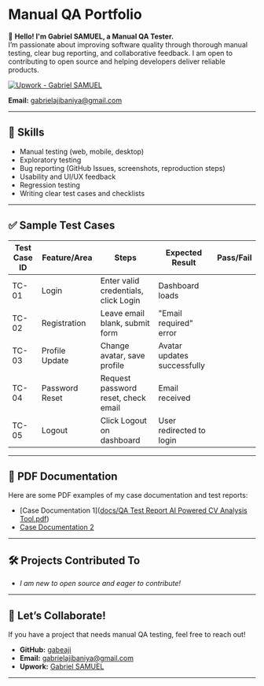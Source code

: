 # Manual QA Portfolio

👋 **Hello! I'm Gabriel SAMUEL, a Manual QA Tester.**  
I’m passionate about improving software quality through thorough manual testing, clear bug reporting, and collaborative feedback. I am open to contributing to open source and helping developers deliver reliable products.

[![Upwork - Gabriel SAMUEL](https://img.shields.io/badge/Upwork-Profile-green)](https://www.upwork.com/freelancers/~0140165e0d2d4c57be?mp_source=share)

**Email:** [gabrielajibaniya@gmail.com](mailto:gabrielajibaniya@gmail.com)

---

## 🧰 Skills

- Manual testing (web, mobile, desktop)
- Exploratory testing
- Bug reporting (GitHub Issues, screenshots, reproduction steps)
- Usability and UI/UX feedback
- Regression testing
- Writing clear test cases and checklists

---

## ✅ Sample Test Cases

| Test Case ID | Feature/Area      | Steps                                      | Expected Result             | Pass/Fail |
|--------------|-------------------|--------------------------------------------|-----------------------------|-----------|
| TC-01        | Login             | Enter valid credentials, click Login       | Dashboard loads             |           |
| TC-02        | Registration      | Leave email blank, submit form             | "Email required" error      |           |
| TC-03        | Profile Update    | Change avatar, save profile                | Avatar updates successfully |           |
| TC-04        | Password Reset    | Request password reset, check email        | Email received              |           |
| TC-05        | Logout            | Click Logout on dashboard                  | User redirected to login    |           |

---

## 📄 PDF Documentation

Here are some PDF examples of my case documentation and test reports:  
- [Case Documentation 1]([docs/QA Test Report  AI Powered CV Analysis Tool.pdf](https://github.com/gabeaji/manual-qa-portfolio/blob/main/docs/case-documentation-1.pdf))
- [Case Documentation 2]([link-to-your-pdf-2.pdf](https://github.com/gabeaji/manual-qa-portfolio/blob/main/docs/case-documentation-2.pdf))

---

## 🛠️ Projects Contributed To

- _I am new to open source and eager to contribute!_

---

## 🤝 Let’s Collaborate!

If you have a project that needs manual QA testing, feel free to reach out!  
- **GitHub:** [gabeaji](https://github.com/gabeaji)
- **Email:** [gabrielajibaniya@gmail.com](mailto:gabrielajibaniya@gmail.com)
- **Upwork:** [Gabriel SAMUEL](https://www.upwork.com/freelancers/~0140165e0d2d4c57be?mp_source=share)

---

